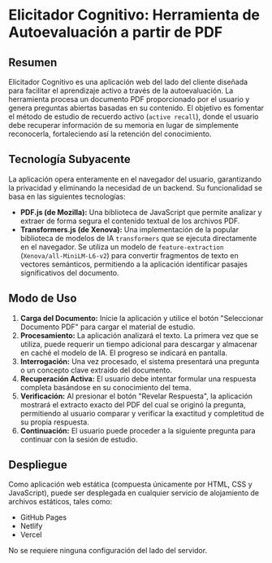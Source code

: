 # Elicitador Cognitivo: Herramienta de Autoevaluación a partir de PDF

## Resumen

Elicitador Cognitivo es una aplicación web del lado del cliente diseñada para facilitar el aprendizaje activo a través de la autoevaluación. La herramienta procesa un documento PDF proporcionado por el usuario y genera preguntas abiertas basadas en su contenido. El objetivo es fomentar el método de estudio de recuerdo activo (`active recall`), donde el usuario debe recuperar información de su memoria en lugar de simplemente reconocerla, fortaleciendo así la retención del conocimiento.

## Tecnología Subyacente

La aplicación opera enteramente en el navegador del usuario, garantizando la privacidad y eliminando la necesidad de un backend. Su funcionalidad se basa en las siguientes tecnologías:

* **PDF.js (de Mozilla):** Una biblioteca de JavaScript que permite analizar y extraer de forma segura el contenido textual de los archivos PDF.
* **Transformers.js (de Xenova):** Una implementación de la popular biblioteca de modelos de IA `transformers` que se ejecuta directamente en el navegador. Se utiliza un modelo de `feature-extraction` (`Xenova/all-MiniLM-L6-v2`) para convertir fragmentos de texto en vectores semánticos, permitiendo a la aplicación identificar pasajes significativos del documento.

## Modo de Uso

1.  **Carga del Documento:** Inicie la aplicación y utilice el botón "Seleccionar Documento PDF" para cargar el material de estudio.
2.  **Procesamiento:** La aplicación analizará el texto. La primera vez que se utiliza, puede requerir un tiempo adicional para descargar y almacenar en caché el modelo de IA. El progreso se indicará en pantalla.
3.  **Interrogación:** Una vez procesado, el sistema presentará una pregunta o un concepto clave extraído del documento.
4.  **Recuperación Activa:** El usuario debe intentar formular una respuesta completa basándose en su conocimiento del tema.
5.  **Verificación:** Al presionar el botón "Revelar Respuesta", la aplicación mostrará el extracto exacto del PDF del cual se originó la pregunta, permitiendo al usuario comparar y verificar la exactitud y completitud de su propia respuesta.
6.  **Continuación:** El usuario puede proceder a la siguiente pregunta para continuar con la sesión de estudio.

## Despliegue

Como aplicación web estática (compuesta únicamente por HTML, CSS y JavaScript), puede ser desplegada en cualquier servicio de alojamiento de archivos estáticos, tales como:

* GitHub Pages
* Netlify
* Vercel

No se requiere ninguna configuración del lado del servidor.
